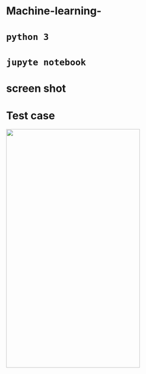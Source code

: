 # Machine-learning-
# `python 3`
# `jupyte notebook`
# screen shot
# Test case

<img src="https://raw.githubusercontent.com/naman14/Hacktoberfest-Android/master/screenshots/screenshot1.png" width="360" height="640">
